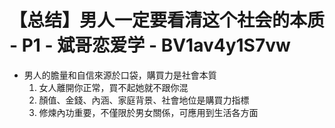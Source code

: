 # 【总结】男人一定要看清这个社会的本质 - P1 - 斌哥恋爱学 - BV1av4y1S7vw

-   男人的膽量和自信來源於口袋，購買力是社會本質
    1.  女人離開你正常，買不起她就不跟你混
    2.  顏值、金錢、內涵、家庭背景、社會地位是購買力指標
    3.  修煉內功重要，不僅限於男女關係，可應用到生活各方面